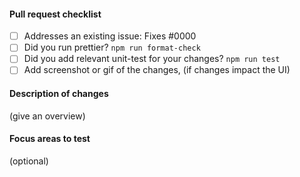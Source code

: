 #### Pull request checklist

- [ ] Addresses an existing issue: Fixes #0000
- [ ] Did you run prettier? `npm run format-check`
- [ ] Did you add relevant unit-test for your changes? `npm run test`
- [ ] Add screenshot or gif of the changes, (if changes impact the UI)

#### Description of changes

(give an overview)


#### Focus areas to test

 (optional)
